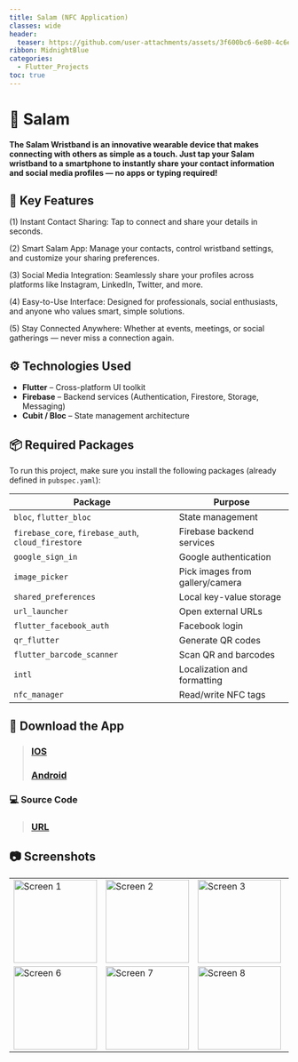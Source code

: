 ```yaml
---
title: Salam (NFC Application)
classes: wide
header:
  teaser: https://github.com/user-attachments/assets/3f600bc6-6e80-4c6e-9a54-4a8d812279a5
ribbon: MidnightBlue
categories:
  - Flutter_Projects 
toc: true
---
```


# 🌟 Salam
#### The Salam Wristband is an innovative wearable device that makes connecting with others as simple as a touch. Just tap your Salam wristband to a smartphone to instantly share your contact information and social media profiles — no apps or typing required! 

## 🚀 Key Features

(1) Instant Contact Sharing: Tap to connect and share your details in seconds.

(2) Smart Salam App: Manage your contacts, control wristband settings, and customize your sharing preferences.

(3) Social Media Integration: Seamlessly share your profiles across platforms like Instagram, LinkedIn, Twitter, and more.

(4) Easy-to-Use Interface: Designed for professionals, social enthusiasts, and anyone who values smart, simple solutions.

(5) Stay Connected Anywhere: Whether at events, meetings, or social gatherings — never miss a connection again.

## ⚙️ Technologies Used

- **Flutter** – Cross-platform UI toolkit 
- **Firebase** – Backend services (Authentication, Firestore, Storage, Messaging)
- **Cubit / Bloc** – State management architecture

## 📦 Required Packages

To run this project, make sure you install the following packages (already defined in `pubspec.yaml`):

| Package                        | Purpose                            |
|-------------------------------|----------------------------------|
| `bloc`, `flutter_bloc`        | State management                 |
| `firebase_core`, `firebase_auth`, `cloud_firestore` | Firebase backend services       |
| `google_sign_in`               | Google authentication            |
| `image_picker`                | Pick images from gallery/camera  |
| `shared_preferences`           | Local key-value storage          |
| `url_launcher`                | Open external URLs               |
| `flutter_facebook_auth`        | Facebook login                  |
| `qr_flutter`                  | Generate QR codes               |
| `flutter_barcode_scanner`      | Scan QR and barcodes            |
| `intl`                       | Localization and formatting      |
| `nfc_manager`                 | Read/write NFC tags             |

## 📱 Download the App

> ### [IOS](https://apps.apple.com/eg/app/salam/id6449319780)
> ### [Android](https://play.google.com/store/apps/details?id=com.sallam.tech)

### 💻 Source Code
> ### [URL](https://github.com/AbdoOo20/Salam)

## 📷 Screenshots

<table>
  <tr>
    <td><img src="https://github.com/user-attachments/assets/db263179-0e5d-4456-a7a6-85e53ca6072e" alt="Screen 1" width="150"/></td>
    <td><img src="https://github.com/user-attachments/assets/c07dc75d-7312-45ec-baf4-8fdbedb2fc35" alt="Screen 2" width="150"/></td>
    <td><img src="https://github.com/user-attachments/assets/4d26a0ad-179d-4e93-b366-f2904d737cfe" alt="Screen 3" width="150"/></td>
    <td><img src="https://github.com/user-attachments/assets/38a64db4-0812-41d4-9f93-8839646b0336" alt="Screen 4" width="150"/></td>
    <td><img src="https://github.com/user-attachments/assets/bd900db8-39e9-49b8-9d40-60d93b166fcf" alt="Screen 5" width="150"/></td>
  </tr>
  <tr>
    <td><img src="https://github.com/user-attachments/assets/9d80c2f4-41cf-4572-af75-0ab0594cee2e" alt="Screen 6" width="150"/></td>
    <td><img src="https://github.com/user-attachments/assets/2655adcb-36e6-476b-b8af-8aeca7f69e56" alt="Screen 7" width="150"/></td>
    <td><img src="https://github.com/user-attachments/assets/c68ae6f9-2390-4b17-8bef-d9e643981247" alt="Screen 8" width="150"/></td>
    <td><img src="https://github.com/user-attachments/assets/c2d48ede-6592-42cc-a87f-99270530afa1" alt="Screen 9" width="150"/></td>
    <td></td>
  </tr>
</table>
